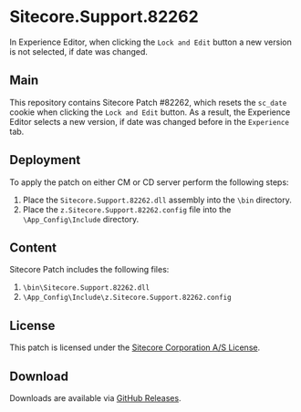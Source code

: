 # Sitecore.Support.82262
In Experience Editor, when clicking the `Lock and Edit` button a new version is not selected, if date was changed.

## Main

This repository contains Sitecore Patch #82262, which resets the `sc_date` cookie when clicking the `Lock and Edit` button. As a result, the Experience Editor selects a new version, if date was changed before in the `Experience` tab.

## Deployment

To apply the patch on either CM or CD server perform the following steps:

1. Place the `Sitecore.Support.82262.dll` assembly into the `\bin` directory.
2. Place the `z.Sitecore.Support.82262.config` file into the `\App_Config\Include` directory.

## Content 

Sitecore Patch includes the following files:

1. `\bin\Sitecore.Support.82262.dll`
2. `\App_Config\Include\z.Sitecore.Support.82262.config`

## License

This patch is licensed under the [Sitecore Corporation A/S License](LICENSE).

## Download

Downloads are available via [GitHub Releases](https://github.com/SitecoreSupport/Sitecore.Support.82262/releases).
